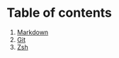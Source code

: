 Table of contents
=====================================

1. [Markdown](markdown.md)  
2. [Git](git.md)  
3. [Zsh](Zsh.md)  
